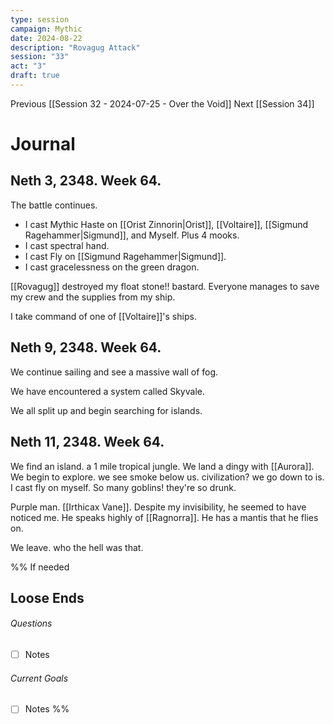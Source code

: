 ```yaml
---
type: session
campaign: Mythic
date: 2024-08-22
description: "Rovagug Attack"
session: "33"
act: "3"
draft: true
---
```

Previous [[Session 32 - 2024-07-25 - Over the Void]]
Next [[Session 34]]

# Journal
## Neth 3, 2348. Week 64.
The battle continues.
- I cast Mythic Haste on [[Orist Zinnorin|Orist]], [[Voltaire]], [[Sigmund Ragehammer|Sigmund]], and Myself. Plus 4 mooks.
- I cast spectral hand.
- I cast Fly on [[Sigmund Ragehammer|Sigmund]].
- I cast gracelessness on the green dragon.

[[Rovagug]] destroyed my float stone!! bastard. Everyone manages to save my crew and the supplies from my ship.

I take command of one of [[Voltaire]]'s ships.

## Neth 9, 2348. Week 64.
We continue sailing and see a massive wall of fog.

We have encountered a system called Skyvale.

We all split up and begin searching for islands.

## Neth 11, 2348. Week 64.
We find an island. a 1 mile tropical jungle.
We land a dingy with [[Aurora]]. 
We begin to explore. we see smoke below us. civilization? we go down to is. I cast fly on myself. So many goblins! they're so drunk.

Purple man. [[Irthicax Vane]]. Despite my invisibility, he seemed to have noticed me. He speaks highly of [[Ragnorra]]. He has a mantis that he flies on.

We leave. who the hell was that.



%% If needed
## Loose Ends
###### Questions
- [ ] Notes

###### Current Goals
- [ ] Notes
%%


